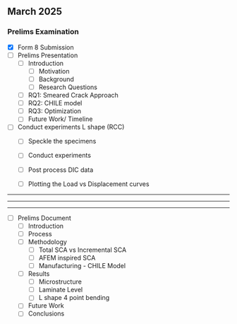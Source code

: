 ## March 2025

### Prelims Examination
- [x] Form 8 Submission
- [ ] Prelims Presentation
  - [ ] Introduction
    - [ ] Motivation
    - [ ] Background
    - [ ] Research Questions
  - [ ] RQ1: Smeared Crack Approach
  - [ ] RQ2: CHILE model
  - [ ] RQ3: Optimization
  - [ ] Future Work/ Timeline
- [ ] Conduct experiments L shape (RCC)
  - [ ] Speckle the specimens
  - [ ] Conduct experiments
  - [ ] Post process DIC data
  - [ ] Plotting the Load vs Displacement curves




___
___
___

- [ ] Prelims Document
  - [ ] Introduction
  - [ ] Process
  - [ ] Methodology
    - [ ] Total SCA vs Incremental SCA
    - [ ] AFEM inspired SCA
    - [ ] Manufacturing - CHILE Model
  - [ ] Results
    - [ ] Microstructure
    - [ ] Laminate Level
    - [ ] L shape 4 point bending 
  - [ ] Future Work
  - [ ] Conclusions
